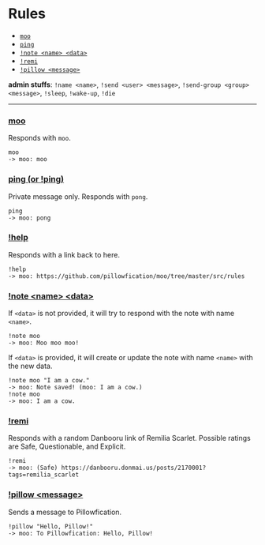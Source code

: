 # Rules

 - [`moo`](#moo)
 - [`ping`](#ping-or-ping)
 - [`!note <name> <data>`](#note-name-data)
 - [`!remi`](#remi)
 - [`!pillow <message>`](#pillow-message)

**admin stuffs**: `!name <name>`, `!send <user> <message>`, `!send-group <group> <message>`, `!sleep`, `!wake-up`,
`!die`

___

### [moo](https://github.com/pillowfication/moo/blob/master/src/rules/_moo.js)

Responds with `moo`.

```
moo
-> moo: moo
```

### [ping (or !ping)](https://github.com/pillowfication/moo/blob/master/src/rules/_ping.js)

Private message only. Responds with `pong`.

```
ping
-> moo: pong
```

### [!help](https://github.com/pillowfication/moo/blob/master/src/rules/_help.js)

Responds with a link back to here.

```
!help
-> moo: https://github.com/pillowfication/moo/tree/master/src/rules
```

### [!note \<name\> \<data\>](https://github.com/pillowfication/moo/blob/master/src/rules/_note.js)

If `<data>` is not provided, it will try to respond with the note with name `<name>`.

```
!note moo
-> moo: Moo moo moo!
```

If `<data>` is provided, it will create or update the note with name `<name>` with the new data.

```
!note moo "I am a cow."
-> moo: Note saved! (moo: I am a cow.)
!note moo
-> moo: I am a cow.
```

### [!remi](https://github.com/pillowfication/moo/blob/master/src/rules/_remi.js)

Responds with a random Danbooru link of Remilia Scarlet. Possible ratings are Safe, Questionable, and Explicit.

```
!remi
-> moo: (Safe) https://danbooru.donmai.us/posts/2170001?tags=remilia_scarlet
```

### [!pillow \<message\>](https://github.com/pillowfication/moo/blob/master/src/rules/_pillow.js)

Sends a message to Pillowfication.

```
!pillow "Hello, Pillow!"
-> moo: To Pillowfication: Hello, Pillow!
```
